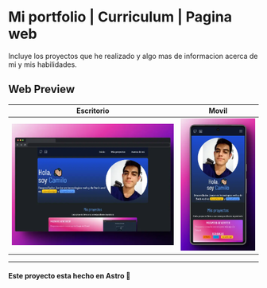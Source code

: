 # Mi portfolio | Curriculum | Pagina web

Incluye los proyectos que he realizado y algo mas de informacion acerca de mi y mis habilidades.

## Web Preview
| Escritorio                                                               | Movil |
|--------------------------------------------------------------------------| --- |
| <img src="public/images/portfolio-web.webp" width="720" alt="Desktop" /> | <img src="public/images/portfolio-mobile.webp" width="320" alt="Mobile" /> |

---
#### Este proyecto esta hecho en Astro 🚀